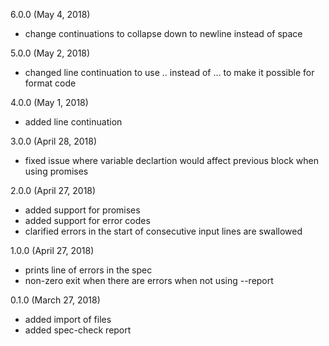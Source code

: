 6.0.0 (May 4, 2018)
 * change continuations to collapse down to newline instead of space

5.0.0 (May 2, 2018)
 * changed line continuation to use .. instead of ... to make it possible for format code

4.0.0 (May 1, 2018)
 * added line continuation

3.0.0 (April 28, 2018)
 * fixed issue where variable declartion would affect previous block when using promises

2.0.0 (April 27, 2018)
 * added support for promises
 * added support for error codes
 * clarified errors in the start of consecutive input lines are swallowed

1.0.0 (April 27, 2018)
 * prints line of errors in the spec
 * non-zero exit when there are errors when not using --report

0.1.0 (March 27, 2018)
 * added import of files
 * added spec-check report
